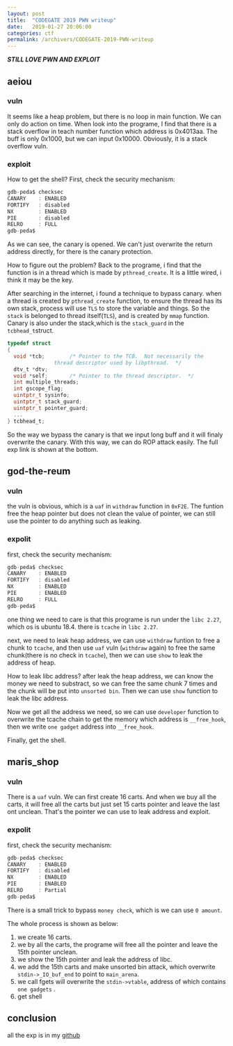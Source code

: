 ```yaml
---
layout: post
title:  "CODEGATE 2019 PWN writeup"
date:   2019-01-27 20:06:00
categories: ctf
permalink: /archivers/CODEGATE-2019-PWN-writeup
---
```

***STILL LOVE PWN AND EXPLOIT***

## aeiou
### vuln
It seems like a heap problem, but there is no loop in main function. We can only do action on time. When look into the programe, I find that there is a stack overflow in teach number function which address is 0x4013aa. The buff is only 0x1000, but we can input 0x10000. Obviously, it is a stack overflow vuln.
### exploit
How to get the shell? First, check the security mechanism:
```C
gdb-peda$ checksec
CANARY    : ENABLED
FORTIFY   : disabled
NX        : ENABLED
PIE       : disabled
RELRO     : FULL
gdb-peda$ 
```
As we can see, the canary is opened. We can't just overwrite the return address directly, for there is the canary protection. 

How to figure out the problem? Back to the programe, i find that the function is in a thread which is made by `pthread_create`. It is a little wired, i think it may be the key. 

After searching in the internet, i found a technique to bypass canary. when a thread is created by `pthread_create` function, to ensure the thread has its own stack, process will use `TLS` to store the variable and things. So the `stack` is belonged to thread itself(`TLS`), and is created by `mmap` function. Canary is also under the stack,which is the `stack_guard` in the `tcbhead_t`struct.
```C
typedef struct
{
  void *tcb;        /* Pointer to the TCB.  Not necessarily the
               thread descriptor used by libpthread.  */
  dtv_t *dtv;
  void *self;       /* Pointer to the thread descriptor.  */
  int multiple_threads;
  int gscope_flag;
  uintptr_t sysinfo;
  uintptr_t stack_guard;
  uintptr_t pointer_guard;
  ...
} tcbhead_t;
```
So the way we bypass the canary is that we input long buff and it will finaly overwrite the canary. With this way, we can do ROP attack easily. The full exp link is shown at the bottom.

## god-the-reum
### vuln
the vuln is obvious, which is a `uaf` in `withdraw` function in `0xF2E`. The funtion free the heap pointer but does not clean the value of pointer, we can still use the pointer to do anything such as leaking.

### expolit
first, check the security mechanism: 
```C
gdb-peda$ checksec
CANARY    : ENABLED
FORTIFY   : disabled
NX        : ENABLED
PIE       : ENABLED
RELRO     : FULL
gdb-peda$ 
```
one thing we need to care is that this programe is run under the `libc 2.27`, which os is ubuntu 18.4. there is `tcache` in `libc 2.27`.

next, we need to leak heap address, we can use `withdraw` funtion to free a chunk to `tcache`, and then use `uaf` vuln (`withdraw` again) to free the same chunk(there is no check in `tcache`), then we can use `show` to leak the address of heap.

How to leak libc address? after leak the heap address, we can know the money we need to substract, so we can free the same chunk 7 times and the chunk will be put into `unsorted bin`. Then we can use `show` function to leak the libc address.

Now we get all the address we need, so we can use `developer` function to overwrite the tcache chain to get the memory which address is `__free_hook`, then we write `one gadget` address into `__free_hook`. 

Finally, get the shell.

## maris_shop
### vuln
There is a `uaf` vuln. We can first create 16 carts. And when we buy all the carts, it will free all the carts but just set 15 carts pointer and leave the last ont unclean. That's the pointer we can use to leak address and exploit.

### expolit
first, check the security mechanism: 
```C
gdb-peda$ checksec
CANARY    : ENABLED
FORTIFY   : disabled
NX        : ENABLED
PIE       : ENABLED
RELRO     : Partial
gdb-peda$ 
```
There is a small trick to bypass `money check`, which is we can use `0 amount`.

The whole process is shown as below:
1. we create 16 carts. 
2. we by all the carts, the programe will free all the pointer and leave the 15th pointer unclean. 
3. we show the 15th pointer and leak the address of libc.
4. we add the 15th carts and make unsorted bin attack, which overwrite `stdin->_IO_buf_end` to point to `main_arena`.
5. we call fgets will overwrite the `stdin->vtable`, address of which  contains `one gadgets` .
6. get shell

## conclusion
all the exp is in my [github](https://github.com/ray-cp/ctf-pwn/tree/master/codegate2019)